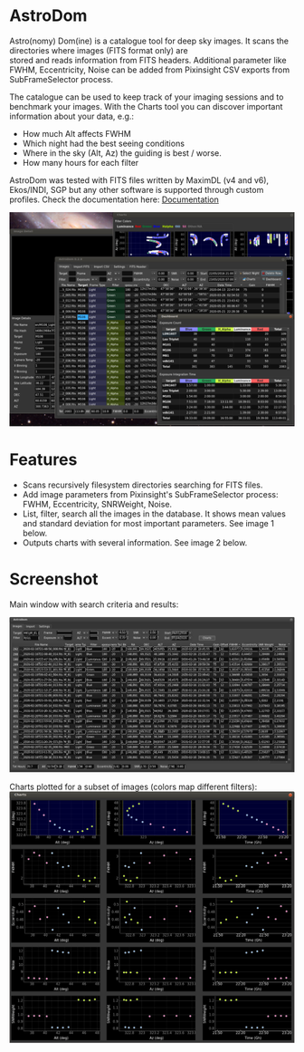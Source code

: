 # AstroDom
Astro(nomy) Dom(ine) is a catalogue tool for deep sky images. It scans the directories where images (FITS format only) are  
stored and reads information from FITS headers. 
Additional parameter like FWHM, Eccentricity, Noise can be added from Pixinsight CSV exports from SubFrameSelector process.

The catalogue can be used to keep track of your imaging sessions and to benchmark your images.
With the Charts tool you can discover important information about your data, e.g.:
- How much Alt affects FWHM
- Which night had the best seeing conditions
- Where in the sky (Alt, Az) the guiding is best / worse.
-   How many hours for each filter

AstroDom was tested with FITS files written by MaximDL (v4 and v6), Ekos/INDI, SGP but any other software is supported through custom profiles.
Check the documentation here: [Documentation](/docs/index.md)

![Overview](/docs/overview.png?raw=true)

# Features
- Scans recursively filesystem directories searching for FITS files.
- Add image parameters from Pixinsight's SubFrameSelector process: FWHM, Eccentricity, SNRWeight, Noise.
- List, filter, search all the images in the database. It shows mean values and standard deviation for most important parameters. See image 1 below.
- Outputs charts with several information. See image 2 below.

# Screenshot
Main window with search criteria and results:

![image 1](/docs/test.gif?raw=true)

Charts plotted for a subset of images (colors map different filters):
![image 2](/docs/ADcharts.png?raw=true)

